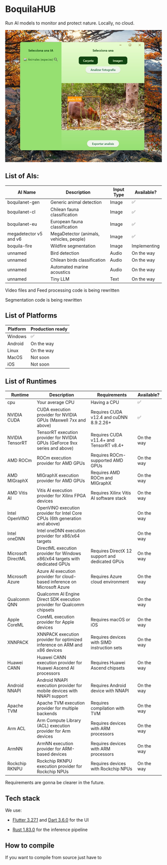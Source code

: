 # BoquilaHUB

Run AI models to monitor and protect nature. Locally, no cloud.

![readme](readme.jpg)

## List of AIs:

| AI Name                           | Description                           |  Input Type   | Available?   |
| --------------------------------- | --------------------------------- | ------------ | ------------ |
|boquilanet-gen | Generic animal detection          | Image       | ✅ |
|boquilanet-cl | Chilean fauna classification    |  Image       |✅  |
|boquilanet-eu | European fauna classification                | Image  |✅   |
|megadetector v5 and v6 | MegaDetector (animals, vehicles, people) |  Image  | ✅   |
|boquila-fire | Wildfire segmentation                | Image  |Implementing   |
|unnamed | Bird detection |  Audio | On the way |
|unnamed | Chilean birds classification |  Audio | On the way |
|unnamed | Automated marine acoustics |  Audio | On the way |
|unnamed | Tiny LLM |  Text | On the way |

Video files and Feed processing code is being rewritten

Segmentation code is being rewritten

## List of Platforms

| Platform                           |  Production ready  |
| --------------------------------- |------------ |
| Windows          | ✅ |
| Android          | On the way |
| Linux          | On the way |
| MacOS          | Not soon |
| iOS          | Not soon |

## List of Runtimes

| Runtime           | Description                                                                        | Requirements                                                        | Available?   |
|-------------------|------------------------------------------------------------------------------------|---------------------------------------------------------------------|--------------|
| cpu               | Your average CPU                                                                   | Having a CPU                                                        | ✅           |
| NVIDIA CUDA       | CUDA execution provider for NVIDIA GPUs (Maxwell 7xx and above)                    | Requires CUDA v12.4 and cuDNN 8.9.2.26+                             | ✅           |
| NVIDIA TensorRT   | TensorRT execution provider for NVIDIA GPUs (GeForce 9xx series and above)         | Requires CUDA v11.4+ and TensorRT v8.4+                             | On the way   |
| AMD ROCm          | ROCm execution provider for AMD GPUs                                               | Requires ROCm-supported AMD GPUs                                    | On the way   |
| AMD MIGraphX      | MIGraphX execution provider for AMD GPUs                                           | Requires AMD ROCm and MIGraphX                                      | On the way   |
| AMD Vitis AI      | Vitis AI execution provider for Xilinx FPGA devices                                | Requires Xilinx Vitis AI software stack                             | On the way   |
| Intel OpenVINO    | OpenVINO execution provider for Intel Core CPUs (6th generation and above)          |                                                                     | On the way   |
| Intel oneDNN      | Intel oneDNN execution provider for x86/x64 targets                                |                                                                     | On the way   |
| Microsoft DirectML| DirectML execution provider for Windows x86/x64 targets with dedicated GPUs        | Requires DirectX 12 support and dedicated GPUs                      | On the way   |
| Microsoft Azure   | Azure AI execution provider for cloud-based inference on Microsoft Azure           | Requires Azure cloud environment                                    | On the way   |
| Qualcomm QNN      | Qualcomm AI Engine Direct SDK execution provider for Qualcomm chipsets             |                                                                     | On the way   |
| Apple CoreML      | CoreML execution provider for Apple devices                                        | Requires macOS or iOS                                               | On the way   |
| XNNPACK           | XNNPACK execution provider for optimized inference on ARM and x86 devices          | Requires devices with SIMD instruction sets                         | On the way   |
| Huawei CANN       | Huawei CANN execution provider for Huawei Ascend AI processors                     | Requires Huawei Ascend chipsets                                     | On the way   |
| Android NNAPI     | Android NNAPI execution provider for mobile devices with NNAPI support             | Requires Android device with NNAPI                                  | On the way   |
| Apache TVM        | Apache TVM execution provider for multiple backends                                | Requires compilation with TVM                                       | On the way   |
| Arm ACL           | Arm Compute Library (ACL) execution provider for Arm devices                       | Requires devices with ARM processors                                | On the way   |
| ArmNN             | ArmNN execution provider for ARM-based devices                                     | Requires devices with ARM processors                                | On the way   |
| Rockchip RKNPU    | Rockchip RKNPU execution provider for Rockchip NPUs                                | Requires devices with Rockchip NPUs                                 | On the way   |

Requirements are gonna be clearer in the future.

## Tech stack

We use: 

- [Flutter 3.27.1](https://github.com/flutter/flutter) and [Dart 3.6.0](https://github.com/dart-lang/sdk) for the UI  

- [Rust 1.83.0](https://github.com/rust-lang/rust) for the inference pipeline

## How to compile

If you want to compile from source just have to